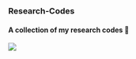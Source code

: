 ### Research-Codes
#### A collection of my research codes :crocodile:
![](https://github.com/legetker/Research-Codes/tree/main/etc/club-penguin.gif)
